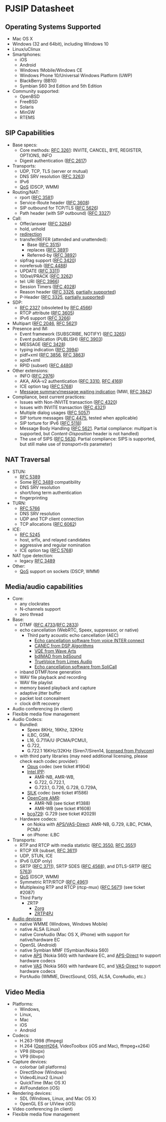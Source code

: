 # PJSIP Datasheet

## Operating Systems Supported
 * Mac OS X
 * Windows (32 and 64bit), including Windows 10
 * Linux/uClinux
 * Smartphones:
    * iOS
    * Android
    * Windows !Mobile/Windows CE
    * Windows Phone 10/Universal Windows Platform (UWP)
    * BlackBerry (BB10)
    * Symbian S60 3rd Edition and 5th Edition
 * Community supported:
    * OpenBSD
    * FreeBSD
    * Solaris
    * MinGW
    * RTEMS

## SIP Capabilities
 * Base specs:
    * Core methods: [RFC 3261](http://tools.ietf.org/html/rfc3261): INVITE, CANCEL, BYE, REGISTER, OPTIONS, INFO
    * Digest authentication ([RFC 2617](http://tools.ietf.org/html/rfc2617))
 * Transports:
    * UDP, TCP, TLS (server or mutual)
    * DNS SRV resolution ([RFC 3263](http://tools.ietf.org/html/rfc3263))
    * IPv6
    * [ QoS](QoS) (DSCP, WMM)
 * Routing/NAT:
    * rport ([RFC 3581](http://tools.ietf.org/html/rfc3581))
    * Service-Route header ([RFC 3608](http://tools.ietf.org/html/rfc3608))
    * SIP outbound for TCP/TLS ([RFC 5626](http://tools.ietf.org/html/rfc5626))
    * Path header (with SIP outbound) ([RFC 3327](http://tools.ietf.org/html/rfc3327)) 
 * Call:
    * Offer/answer ([RFC 3264](http://tools.ietf.org/html/rfc3264))
    * hold, unhold
    * [redirection](SIP_Redirection)
    * transfer/REFER (attended and unattended):
       * Base ([RFC 3515](http://tools.ietf.org/html/rfc3515))
       * replaces ([RFC 3891](http://tools.ietf.org/html/rfc3891))
       * Referred-by ([RFC 3892](http://tools.ietf.org/html/rfc3892))
    * sipfrag support ([RFC 3420](http://tools.ietf.org/html/rfc3420))
    * norefersub ([RFC 4488](http://tools.ietf.org/html/rfc4488))
    * UPDATE ([RFC 3311](http://tools.ietf.org/html/rfc3311))
    * 100rel/PRACK ([RFC 3262](http://tools.ietf.org/html/rfc3262))
    * tel: URI ([RFC 3966](http://tools.ietf.org/html/rfc3966))
    * Session Timers ([RFC 4028](http://tools.ietf.org/html/rfc4028))
    * Reason header ([RFC 3326](http://tools.ietf.org/html/rfc3326), [partially supported](https://trac.pjsip.org/repos/wiki/FAQ#custom-header))
    * P-Header ([RFC 3325](http://tools.ietf.org/html/rfc3325), [partially supported](https://trac.pjsip.org/repos/wiki/FAQ#custom-header))
 * SDP:
    * [RFC 2327](http://tools.ietf.org/html/rfc2327) (obsoleted by [RFC 4566](http://tools.ietf.org/html/rfc4566))
    * RTCP attribute ([RFC 3605](http://tools.ietf.org/html/rfc3605))
    * IPv6 support ([RFC 3266](http://tools.ietf.org/html/rfc3266))
 * Multipart ([RFC 2046](http://tools.ietf.org/html/rfc2046), [RFC 5621](http://tools.ietf.org/html/rfc5621))
 * Presence and IM:
    * Event framework (SUBSCRIBE, NOTIFY) ([RFC 3265](http://tools.ietf.org/html/rfc3265))
    * Event publication (PUBLISH) ([RFC 3903](http://tools.ietf.org/html/rfc3903))
    * MESSAGE ([RFC 3428](http://tools.ietf.org/html/rfc3428))
    * typing indication ([RFC 3994](http://tools.ietf.org/html/rfc3994))
    * pidf+xml ([RFC 3856](http://tools.ietf.org/html/rfc3856), [RFC 3863](http://tools.ietf.org/html/rfc3863))
    * xpidf+xml
    * RPID (subset) ([RFC 4480](http://tools.ietf.org/html/rfc4480))
 * Other extensions:
    * INFO ([RFC 2976](http://tools.ietf.org/html/rfc2976))
    * AKA, AKA-v2 authentication ([RFC 3310](http://tools.ietf.org/html/rfc3310), [RFC 4169](http://tools.ietf.org/html/rfc4169))
    * ICE option tag ([RFC 5768](http://tools.ietf.org/html/rfc5768))
    * [Message summary/message waiting indication](https://trac.pjsip.org/repos/ticket/982) (MWI, [RFC 3842](http://tools.ietf.org/html/rfc3842))
 * Compliance, best current practices:
    * Issues with Non-INVITE transaction ([RFC 4320](http://tools.ietf.org/html/rfc4320))
    * Issues with INVITE transaction ([RFC 4321](http://tools.ietf.org/html/rfc4321))
    * Multiple dialog usages ([RFC 5057](http://tools.ietf.org/html/rfc5057))
    * SIP torture messages ([RFC 4475](http://tools.ietf.org/html/rfc4475), tested when applicable)
    * SIP torture for IPv6 ([RFC 5118](http://tools.ietf.org/html/rfc5118))
    * Message Body Handling ([RFC 5621](http://tools.ietf.org/html/rfc5621). Partial compliance: multipart is supported, but _Content-Disposition_ header is not handled)
    * The use of SIPS ([RFC 5630](http://tools.ietf.org/html/rfc5630). Partial compliance: SIPS is supported, but still make use of _transport=tls_ parameter)

## NAT Traversal
 * STUN:
    * [RFC 5389](http://tools.ietf.org/html/rfc5389)
    * Some [RFC 3489](http://tools.ietf.org/html/rfc3489) compatibility
    * DNS SRV resolution
    * short/long term authentication
    * fingerprinting
 * TURN:
    * [RFC 5766](http://tools.ietf.org/html/rfc5766)
    * DNS SRV resolution
    * UDP and TCP client connection
    * TCP allocations ([RFC 6062](http://tools.ietf.org/html/rfc6062))
 * ICE:
    * [RFC 5245](http://tools.ietf.org/html/rfc5245)
    * host, srflx, and relayed candidates
    * aggressive and regular nomination
    * ICE option tag ([RFC 5768](http://tools.ietf.org/html/rfc5768))
 * NAT type detection:
    * legacy [RFC 3489](http://tools.ietf.org/html/rfc3489)
 * Other:
    * [ QoS](QoS) support on sockets (DSCP, WMM)



## Media/audio capabilities
 * Core:
    * any clockrates
    * N-channels support
    * zero thread
 * Base:
    * DTMF ([RFC 4733](http://tools.ietf.org/html/rfc4733)/[RFC 2833](http://tools.ietf.org/html/rfc2833))
    * echo cancellation (WebRTC, Speex, suppressor, or native)
        * Third party acoustic echo cancellation (AEC)
            * [Echo cancellation software from voice INTER connect](http://www.voiceinterconnect.de/echo-cancellation.html)
            * [CANEC from DSP Algorithms](http://www.dspalgorithms.com/products/canec.html)
            * [VQE from Wave Arts](http://wavearts.com/licensing/#vqe)
            * [bdIMAD from bdSound](http://www.bdsound.com/products/bdimad-for-pjsip.html)
            * [TrueVoice from Limes Audio](http://www.limesaudio.com/truevoice-acoustic-echo-cancellation-software/)
            * [Echo cancellation software from SoliCall](http://solicall.com/products.html)
    * inband DTMF/tone generation
    * WAV file playback and recording
    * WAV file playlist
    * memory based playback and capture
    * adaptive jitter buffer
    * packet lost concealment
    * clock drift recovery
 * Audio conferencing (in client)
 * Flexible media flow management
 * Audio Codecs:
    * Bundled:
       * Speex 8KHz, 16Khz, 32KHz
       * iLBC, GSM,
       * L16, G.711A/U (PCMA/PCMU), 
       * G.722,
       * G.722.1 16KHz/32KHz (Siren7/Siren14, [licensed from Polycom](http://www.polycom.com/company/about_us/technology/siren14_g7221c/license_agreement.html))
    * with third party libraries (may need additional licensing, please check each codec provider):
       * [Opus](https://www.opus-codec.org) codec (see ticket #1904)
       * [Intel IPP](Intel_IPP_Codecs):
          * AMR-NB, AMR-WB, 
          * G.722, G.722.1,
          * G.723.1, G.726, G.728, G.729A,
       * [SILK](https://developer.skype.com/silk) codec (see ticket #1586)
       * [OpenCore AMR](http://sourceforge.net/projects/opencore-amr/):
          * AMR-NB (see ticket #1388)
          * AMR-WB (see ticket #1608)
       * [bcg729](http://www.linphone.org/technical-corner/bcg729/): G.729 (see ticket #2029)
    * Hardware codecs:
       * on Nokia with [APS/VAS-Direct](Nokia_APS_VAS_Direct): AMR-NB, G.729, iLBC, PCMA, PCMU
       * on iPhone: iLBC
 * Transports:
    * RTP and RTCP with media statistic ([RFC 3550](http://tools.ietf.org/html/rfc3550), [RFC 3551](http://tools.ietf.org/html/rfc3551))
    * RTCP XR (subset, [RFC 3611](http://tools.ietf.org/html/rfc3611))
    * UDP, STUN, ICE
    * IPv6 (UDP only)
    * SRTP ([RFC 3711](http://tools.ietf.org/html/rfc3711)), SRTP SDES ([RFC 4568](http://tools.ietf.org/html/rfc4568)), and DTLS-SRTP ([RFC 5763](http://tools.ietf.org/html/rfc5763))
    * [ QoS](QoS) (DSCP, WMM)
    * Symmetric RTP/RTCP ([RFC 4961](http://tools.ietf.org/html/rfc4961))
    * Multiplexing RTP and RTCP (rtcp-mux) ([RFC 5671](http://tools.ietf.org/html/rfc5671)) (see ticket #2087)
    * Third Party
        * ZRTP
            * [Zorg](http://www.zrtp.org/)
            * [ZRTP4PJ](https://github.com/wernerd/ZRTP4PJ)
 * [Audio devices](Audio_Dev_API):
    * native WMME (Windows, Windows Mobile)
    * native ALSA (Linux)
    * native CoreAudio (Mac OS X, iPhone) with support for native/hardware EC
    * OpenSL (Android)
    * native Symbian MMF (!Symbian/Nokia S60)
    * native [APS](APS) (Nokia S60) with hardware EC, and [APS-Direct](Nokia_APS_VAS_Direct) to support hardware codecs
    * native [VAS](VAS) (Nokia S60) with hardware EC, and [VAS-Direct](Nokia_APS_VAS_Direct) to support hardware codecs
    * PortAudio (WMME, DirectSound, OSS, ALSA, CoreAudio, etc.)

## Video Media
 * Platforms: 
   - Windows, 
   - Linux, 
   - Mac
   - iOS
   - Android
 * Codecs: 
   - H.263-1998 (ffmpeg)
   - H.264 ([OpenH264](http://www.openh264.org), VideoToolbox (iOS and Mac), ffmpeg+x264)
   - VP8 (libvpx)
   - VP9 (libvpx)
 * Capture devices: 
   - colorbar (all platforms)
   - DirectShow (Windows)
   - Video4Linux2 (Linux)
   - QuickTime (Mac OS X)
   - AVFoundation (iOS)
 * Rendering devices: 
   - SDL (Windows, Linux, and Mac OS X)
   - OpenGL ES or UIView (iOS)
 * Video conferencing (in client)
 * Flexible media flow management
